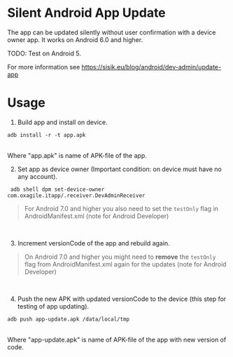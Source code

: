# Silent Android App Update

The app can be updated silently without user confirmation with a device owner app. 
It works on Android 6.0 and higher. 

TODO: Test on Android 5.

For more information see 
https://sisik.eu/blog/android/dev-admin/update-app

# Usage
1. Build app and install on device.
```
adb install -r -t app.apk
```
<br>
Where "app.apk" is name of APK-file of the app.

2. Set app as device owner (Important condition: on device must have no any account).
```shell
 adb shell dpm set-device-owner com.oxagile.itapp/.receiver.DevAdminReceiver
```
>For Android 7.0 and higher you also need to set the `testOnly` flag in AndroidManifest.xml (note for Android Developer)
<br>

3. Increment versionCode of the app and rebuild again.
>On Android 7.0 and higher you might need to **remove** the `testOnly` flag from AndroidManifest.xml again for the updates 
>(note for Android Developer)
<br>

4. Push the new APK with updated versionCode to the device (this step for testing of app updating).
```
adb push app-update.apk /data/local/tmp
```
<br>
Where "app-update.apk" is name of APK-file of the app with new version of code.



